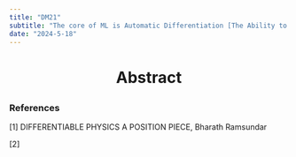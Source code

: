 ```yaml
---
title: "DM21"
subtitle: "The core of ML is Automatic Differentiation [The Ability to Calculate Gradients over long series of Operations], in a series of Posts i will go in depths of the Intricate maths behind Machine Learning."
date: "2024-5-18"
---
```


# <p align="center">Abstract</p>


### References

[1] DIFFERENTIABLE PHYSICS A POSITION PIECE, Bharath Ramsundar

[2] 